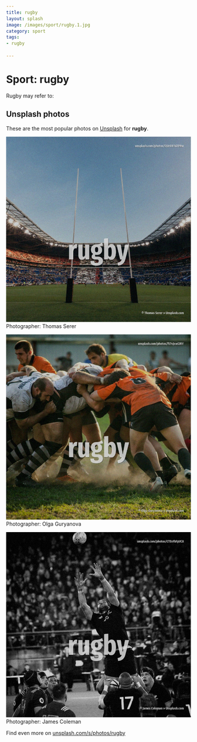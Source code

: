 ```yaml
---
title: rugby
layout: splash
image: /images/sport/rugby.1.jpg
category: sport
tags:
- rugby

---
```

# Sport: rugby

Rugby may refer to: 

 
## Unsplash photos
These are the most popular photos on [Unsplash](https://unsplash.com) for **rugby**.
 
![rugby](/images/sport/rugby.1.jpg)
Photographer:  Thomas Serer
 
![rugby](/images/sport/rugby.2.jpg)
Photographer:  Olga Guryanova
 
![rugby](/images/sport/rugby.3.jpg)
Photographer:  James Coleman
 
Find even more on [unsplash.com/s/photos/rugby](https://unsplash.com/s/photos/rugby)
 
